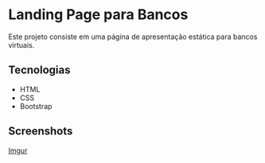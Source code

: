 
# Landing Page para Bancos

Este projeto consiste em uma página de apresentação estática para bancos virtuais.




## Tecnologias

- HTML
- CSS
- Bootstrap
## Screenshots

[Imgur](https://i.imgur.com/pc4z3Q4.png)

